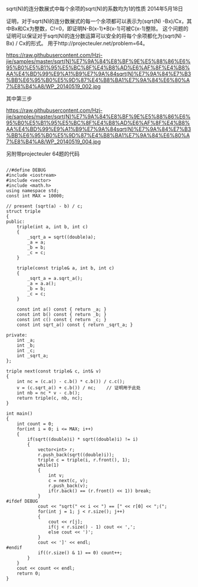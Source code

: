 sqrt(N)的连分数展式中每个余项的sqrt(N)的系数均为1的性质
    2014年5月18日

证明，对于sqrt(N)的连分数展式的每一个余项都可以表示为(sqrt(N) -Bx)/Cx，其中Bx和Cx为整数，C!=0，即证明N-B(x-1)*B(x-1)可被C(x-1)整除。
这个问题的证明可以保证对于sqrt(N)的连分数运算可以安全的将每个余项都化为(sqrt(N) - Bx) / Cx的形式。
用于http://projecteuler.net/problem=64。

https://raw.githubusercontent.com/Hzj-jie/samples/master/sqrt(N)%E7%9A%84%E8%BF%9E%E5%88%86%E6%95%B0%E5%B1%95%E5%BC%8F%E4%B8%AD%E6%AF%8F%E4%B8%AA%E4%BD%99%E9%A1%B9%E7%9A%84sqrt(N)%E7%9A%84%E7%B3%BB%E6%95%B0%E5%9D%87%E4%B8%BA1%E7%9A%84%E6%80%A7%E8%B4%A8/WP_20140519_002.jpg

其中第三步

https://raw.githubusercontent.com/Hzj-jie/samples/master/sqrt(N)%E7%9A%84%E8%BF%9E%E5%88%86%E6%95%B0%E5%B1%95%E5%BC%8F%E4%B8%AD%E6%AF%8F%E4%B8%AA%E4%BD%99%E9%A1%B9%E7%9A%84sqrt(N)%E7%9A%84%E7%B3%BB%E6%95%B0%E5%9D%87%E4%B8%BA1%E7%9A%84%E6%80%A7%E8%B4%A8/WP_20140519_004.jpg

另附带projecteuler 64题的代码

```

//#define DEBUG
#include <iostream>
#include <vector>
#include <math.h>
using namespace std;
const int MAX = 10000;

// present (sqrt(a) - b) / c;
struct triple
{
public:
    triple(int a, int b, int c)
    {
        _sqrt_a = sqrt((double)a);
        _a = a;
        _b = b;
        _c = c;
    }

    triple(const triple& a, int b, int c)
    {
        _sqrt_a = a.sqrt_a();
        _a = a.a();
        _b = b;
        _c = c;
    }

    const int a() const { return _a; }
    const int b() const { return _b; }
    const int c() const { return _c; }
    const int sqrt_a() const { return _sqrt_a; }

private:
    int _a;
    int _b;
    int _c;
    int _sqrt_a;
};

triple next(const triple& c, int& v)
{
    int nc = (c.a() - c.b() * c.b()) / c.c();
    v = (c.sqrt_a() + c.b()) / nc;    // 证明用于此处
    int nb = nc * v - c.b();
    return triple(c, nb, nc);
}

int main()
{
    int count = 0;
    for(int i = 0; i <= MAX; i++)
    {
        if(sqrt((double)i) * sqrt((double)i) != i)
        {
            vector<int> r;
            r.push_back(sqrt((double)i));
            triple c = triple(i, r.front(), 1);
            while(1)
            {
                int v;
                c = next(c, v);
                r.push_back(v);
                if(r.back() == (r.front() << 1)) break;
            }
#ifdef DEBUG
            cout << "sqrt(" << i << ") == [" << r[0] << ";(";
            for(int j = 1; j < r.size(); j++)
            {
                cout << r[j];
                if(j < r.size() - 1) cout << ',';
                else cout << ')';
            }
            cout << ']' << endl;
#endif
            if((r.size() & 1) == 0) count++;
        }
    }
    cout << count << endl;
    return 0;
}

```
